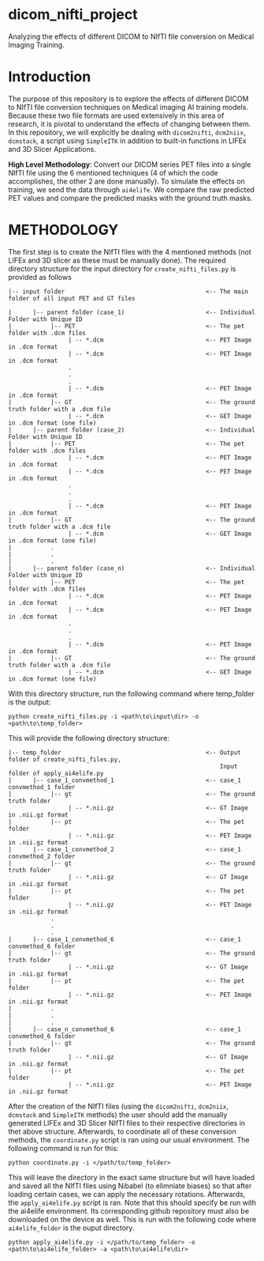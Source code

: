 # dicom_nifti_project
Analyzing the effects of different DICOM to NIfTI file conversion on Medical Imaging Training. 

# Introduction

The purpose of this repository is to explore the effects of different DICOM to NIfTI file conversion techniques on Medical imaging AI training models. Because these two file formats are used extensively in this area of research, it is pivotal to understand the effects of changing between them. In this repository, we will explicitly be dealing with `dicom2nifti`, `dcm2niix`, `dcmstack`, a script using `SimpleITK` in addition to built-in functions in LIFEx and 3D Slicer Applications. 

**High Level Methodology**: Convert our DICOM series PET files into a single NIfTI file using the 6 mentioned techniques (4 of which the code accomplishes, the other 2 are done manually). To simulate the effects on training, we send the data through `ai4elife`. We compare the raw predicted PET values and compare the predicted masks with the ground truth masks. 

# METHODOLOGY
The first step is to create the NIfTI files with the 4 mentioned methods (not LIFEx and 3D slicer as these must be manually done). 
The required directory structure for the input directory for `create_nifti_files.py` is provided as follows
```
|-- input folder                                        <-- The main folder of all input PET and GT files

|      |-- parent folder (case_1)                       <-- Individual Folder with Unique ID
|           |-- PET                                     <-- The pet folder with .dcm files
                 | -- *.dcm                             <-- PET Image in .dcm format
                 | -- *.dcm                             <-- PET Image in .dcm format
                 .
                 .
                 .
                 | -- *.dcm                             <-- PET Image in .dcm format
|           |-- GT                                      <-- The ground truth folder with a .dcm file 
                 | -- *.dcm                             <-- GET Image in .dcm format (one file)
|      |-- parent folder (case_2)                       <-- Individual Folder with Unique ID
|           |-- PET                                     <-- The pet folder with .dcm files
                 | -- *.dcm                             <-- PET Image in .dcm format
                 | -- *.dcm                             <-- PET Image in .dcm format
                 .
                 .
                 .
                 | -- *.dcm                             <-- PET Image in .dcm format
|           |-- GT                                      <-- The ground truth folder with a .dcm file 
                 | -- *.dcm                             <-- GET Image in .dcm format (one file)
|           .
|           .
|           .
|      |-- parent folder (case_n)                       <-- Individual Folder with Unique ID
|           |-- PET                                     <-- The pet folder with .dcm files
                 | -- *.dcm                             <-- PET Image in .dcm format
                 | -- *.dcm                             <-- PET Image in .dcm format
                 .
                 .
                 .
                 | -- *.dcm                             <-- PET Image in .dcm format
|           |-- GT                                      <-- The ground truth folder with a .dcm file 
                 | -- *.dcm                             <-- GET Image in .dcm format (one file)
```
With this directory structure, run the following command where temp_folder is the output:
```
python create_nifti_files.py -i <path\to\input\dir> -o <path\to\temp_folder>
```
This will provide the following directory structure:
```
|-- temp_folder                                         <-- Output folder of create_nifti_files.py,
                                                            Input folder of apply_ai4elife.py
|      |-- case_1_convmethod_1                          <-- case_1 convmethod_1 folder
|           |-- gt                                      <-- The ground truth folder
                 | -- *.nii.gz                          <-- GT Image in .nii.gz format
|           |-- pt                                      <-- The pet folder
                 | -- *.nii.gz                          <-- PET Image in .nii.gz format
|      |-- case_1_convmethod_2                          <-- case_1 convmethod_2 folder
|           |-- gt                                      <-- The ground truth folder
                 | -- *.nii.gz                          <-- GT Image in .nii.gz format
|           |-- pt                                      <-- The pet folder
                 | -- *.nii.gz                          <-- PET Image in .nii.gz format
            .
            .
            .
|      |-- case_1_convmethod_6                          <-- case_1 convmethod_6 folder
|           |-- gt                                      <-- The ground truth folder
                 | -- *.nii.gz                          <-- GT Image in .nii.gz format
|           |-- pt                                      <-- The pet folder
                 | -- *.nii.gz                          <-- PET Image in .nii.gz format           
|           .
|           .
|           .
|      |-- case_n_convmethod_6                          <-- case_1 convmethod_6 folder
|           |-- gt                                      <-- The ground truth folder
                 | -- *.nii.gz                          <-- GT Image in .nii.gz format
|           |-- pt                                      <-- The pet folder
                 | -- *.nii.gz                          <-- PET Image in .nii.gz format 
```

After the creation of the NIfTI files (using the `dicom2nifti`, `dcm2niix`, `dcmstack` and `SimpleITK` methods) the user should add the manually generated LIFEx and 3D Slicer NIfTI files to their respective directories in thet above structure. Afterwards, to coordinate all of these conversion methods, the `coordinate.py` script is ran using our usual environment. The following command is run for this:
```
python coordinate.py -i </path/to/temp_folder>
```
This will leave the directory in the exact same structure but will have loaded and saved all the NIfTI files using Nibabel (to elimniate biases) so that after loading certain cases, we can apply the necessary rotations. Afterwards, the `apply_ai4elife.py` script is ran. Note that this should specify be run with the ai4elife environment. Its corresponding github repository must also be downloaded on the device as well. This is run with the following code where `ai4elife_folder` is the ouput directory. 
```
python apply_ai4elife.py -i </path/to/temp_folder> -o <path\to\ai4elife_folder> -a <path\to\ai4elife\dir>
```

